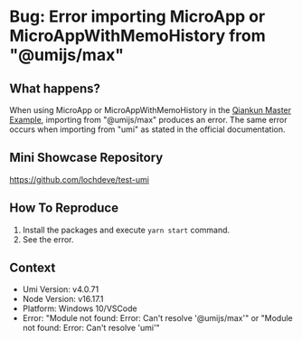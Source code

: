 # Bug: Error importing MicroApp or MicroAppWithMemoHistory from "@umijs/max"

## What happens?

When using MicroApp or MicroAppWithMemoHistory in the [Qiankun Master Example](https://github.com/umijs/umi/tree/master/examples/qiankun-master), importing from "@umijs/max" produces an error. The same error occurs when importing from "umi" as stated in the official documentation.

## Mini Showcase Repository

https://github.com/lochdeve/test-umi

## How To Reproduce

1. Install the packages and execute `yarn start` command.
2. See the error.

## Context

- Umi Version: v4.0.71
- Node Version: v16.17.1
- Platform: Windows 10/VSCode
- Error: "Module not found: Error: Can't resolve '@umijs/max'" or "Module not found: Error: Can't resolve 'umi'"

